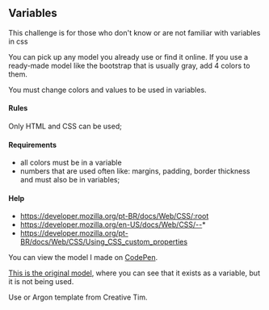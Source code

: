 ## Variables
This challenge is for those who don't know or are not familiar with variables in css

You can pick up any model you already use or find it online.
If you use a ready-made model like the bootstrap that is usually gray, add 4 colors to them.

You must change colors and values ​​to be used in variables.
#### Rules
Only HTML and CSS can be used;

#### Requirements
- all colors must be in a variable
- numbers that are used often like: margins, padding, border thickness and must also be in variables;


#### Help
- https://developer.mozilla.org/pt-BR/docs/Web/CSS/:root
- https://developer.mozilla.org/en-US/docs/Web/CSS/--*
- https://developer.mozilla.org/pt-BR/docs/Web/CSS/Using_CSS_custom_properties

You can view the model I made on [CodePen](https://codepen.io/schirrel/full/PoPOzKY).

[This is the original model](https://codepen.io/schirrel/full/Vwvrjbq), where you can see that it exists as a variable, but it is not being used.

Use or Argon template from Creative Tim.